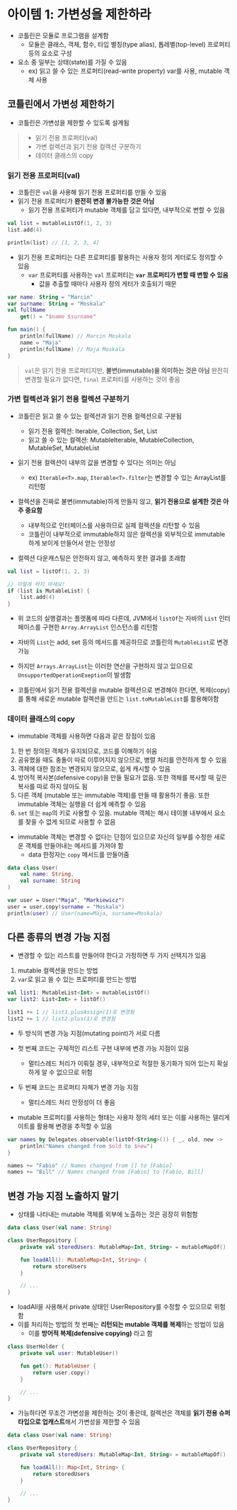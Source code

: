 # 아이템 1: 가변성을 제한하라

- 코틀린은 모듈로 프로그램을 설계함
  - 모듈은 클래스, 객체, 함수, 타입 별칭(type alias), 톱레벨(top-level) 프로퍼티 등의 요소로 구성
- 요소 중 일부는 상태(state)를 가질 수 있음
  - ex) 읽고 쓸 수 있는 프로퍼티(read-write property) var를 사용, mutable 객체 사용

## 코틀린에서 가변성 제한하기

- 코틀린은 가변성을 제한할 수 있도록 설계됨
  
> - 읽기 전용 프로퍼티(val)
> - 가변 컬렉션과 읽기 전용 컬렉션 구분하기
> - 데이터 클래스의 copy

### 읽기 전용 프로퍼티(val)

- 코틀린은 `val`을 사용해 읽기 전용 프로퍼티를 만들 수 있음
- 읽기 전용 프로퍼티가 **완전히 변경 불가능한 것은 아님**
  - 읽기 전용 프로퍼티가 mutable 객체를 담고 있다면, 내부적으로 변할 수 있음

```kotlin
val list = mutableListOf(1, 2, 3)
list.add(4)

println(list) // [1, 2, 3, 4]
```

- 읽기 전용 프로퍼티는 다른 프로퍼티를 활용하는 사용자 정의 게터로도 정의할 수 있음
  - `var` 프로퍼티를 사용하는 `val` 프로퍼티는 **`var` 프로퍼티가 변할 때 변할 수 있음**
    - 값을 추출할 때마다 사용자 정의 게터가 호출되기 때문

```kotlin
var name: String = "Marcin"
var surname: String = "Moskala"
val fullName
    get() = "$name $surname"

fun main() {
    println(fullName) // Marcin Moskala
    name = "Maja"
    println(fullName) // Maja Moskala
}
```

> `val`은 읽기 전용 프로퍼티지만, **불변(immutable)을 의미하는 것은 아님**
> 완전히 변경할 필요가 없다면, `final` 프로퍼티를 사용하는 것이 좋음

### 가변 컬렉션과 읽기 전용 컬렉션 구분하기

- 코틀린은 읽고 쓸 수 있는 컬렉션과 읽기 전용 컬렉션으로 구분됨
  - 읽기 전용 컬렉션: Iterable, Collection, Set, List
  - 읽고 쓸 수 있는 컬렉션: MutableIterable, MutableCollection, MutableSet, MutableList

- 읽기 전용 컬렉션이 내부의 값을 변경할 수 있다는 의미는 아님
  - ex) `Iterable<T>.map`, `Iterable<T>.filter`는 변경할 수 있는 ArrayList를 리턴함

- 컬렉션을 진짜로 불변(immutable)하게 만들지 않고, **읽기 전용으로 설계한 것은 아주 중요함**
  - 내부적으로 인터페이스를 사용하므로 실제 컬렉션을 리턴할 수 있음
  - 코틀린이 내부적으로 immutable하지 않은 컬렉션을 외부적으로 immutable하게 보이게 만들어서 얻는 안정성

- 컬렉션 다운캐스팅은 안전하지 않고, 예측하지 못한 결과를 초래함

```kotlin
val list = listOf(1, 2, 3)

// 이렇게 하지 마세요!
if (list is MutableList) {
    list.add(4)
}
```

- 위 코드의 실행결과는 플랫폼에 따라 다른데, JVM에서 `listOf`는 자바의 `List` 인터페이스를 구현한 `Array.ArrayList` 인스턴스를 리턴함
- 자바의 `List`는 add, set 등의 메서드를 제공하므로 코틀린의 `MutableList`로 변경 가능
- 하지만 `Arrays.ArrayList`는 이러한 연산을 구현하지 않고 있으므로 `UnsupportedOperationExeption`이 발생함

- 코틀린에서 읽기 전용 컬렉션을 mutable 컬렉션으로 변경해야 한다면, 복제(copy)를 통해 새로운 mutable 컬렉션을 만드는 `list.toMutableList`를 활용해야함

### 데이터 클래스의 copy

- immutable 객체를 사용하면 다음과 같은 장점이 있음

1. 한 번 정의된 객체가 유지되므로, 코드를 이해하기 쉬움
2. 공유했을 때도 충돌이 따로 이루어지지 않으므로, 병렬 처리를 안전하게 할 수 있음
3. 객체에 대한 참조는 변경되지 않으므로, 쉽게 캐시할 수 있음
4. 방어적 복사본(defensive copy)을 만들 필요가 없음. 또한 객체를 복사할 때 깊은 복사를 따로 하지 않아도 됨
5. 다른 객체 (mutable 또는 immutable 객체)를 만들 때 활용하기 좋음. 또한 immutable 객체는 실행을 더 쉽게 예측할 수 있음
6. `set` 또는 `map`의 키로 사용할 수 있음. mutable 객체는 해시 테이블 내부에서 요소를 찾을 수 없게 되므로 사용할 수 없음

- immutable 객체는 변경할 수 없다는 단점이 있으므로 자신의 일부를 수정한 새로운 객체를 만들어내는 메서드를 가져야 함
  - data 한정자는 `copy` 메서드를 만들어줌

```kotlin
data class User(
    val name: String,
    val surname: String
)

var user = User("Maja", "Markiewicz")
user = user.copy(surname = "Moskala")
println(user) // User(name=Maja, surname=Moskala)
```

## 다른 종류의 변경 가능 지점

- 변경할 수 있는 리스트를 만들어야 한다고 가정하면 두 가지 선택지가 있음

1. mutable 컬렉션을 만드는 방법
2. `var`로 읽고 쓸 수 있는 프로퍼티를 만드는 방법

```kotlin
val list1: MutableList<Int> = mutableListOf()
var list2: List<Int> = listOf()

list1 += 1 // list1.plusAssign(1)로 변경됨
list2 += 1 // list2.plus(1)로 변경됨
```

- 두 방식의 변경 가능 지점(mutating point)가 서로 다름
- 첫 번째 코드는 구체적인 리스트 구현 내부에 변경 가능 지점이 있음
  - 멀티스레드 처리가 이뤄질 경우, 내부적으로 적절한 동기화가 되어 있는지 확실하게 알 수 없으므로 위험
- 두 번째 코드는 프로퍼티 자체가 변경 가능 지점
  - 멀티스레드 처리 안정성이 더 좋음

- mutable 프로퍼티를 사용하는 형태는 사용자 정의 세터 또는 이를 사용하는 델리게이트를 활용해 변경을 추적할 수 있음

```kotlin
var names by Delegates.observable(listOf<String>()) { _, old, new -> 
    println("Names changed from $old to $new")
}

names += "Fabio" // Names changed from [] to [Fabio]
names += "Bill" // Names changed from [Fabio] to [Fabio, Bill]
```

## 변경 가능 지점 노출하지 말기

- 상태를 나타내는 mutable 객체를 외부에 노출하는 것은 굉장히 위험함

```kotlin
data class User(val name: String)

class UserRepository {
    private val storedUsers: MutableMap<Int, String> = mutableMapOf()

    fun loadAll(): MutableMap<Int, String> {
        return storeUsers
    }

    // ...
}
```

- loadAll을 사용해서 private 상태인 UserRepository를 수정할 수 있으므로 위험함
- 이를 처리하는 방법의 첫 번째는 **리턴되는 mutable 객체를 복제**하는 방법이 있음
  - 이를 **방어적 복제(defensive copying)** 라고 함

```kotlin
class UserHolder {
    private val user: MutableUser()

    fun get(): MutableUser {
        return user.copy()
    }

    // ...
}
```

- 가능하다면 무조건 가변성을 제한하는 것이 좋은데, 컬렉션은 객체를 **읽기 전용 슈퍼타입으로 업캐스트**해서 가변성을 제한할 수 있음

```kotlin
data class User(val name: String)

class UserRepository {
    private val storedUsers: MutableMap<Int, String> = mutableMapOf()

    fun loadAll(): Map<Int, String> {
        return storedUsers
    }

    // ...
}
```
